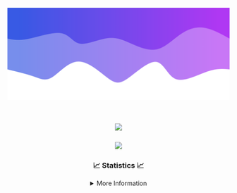 ![Header](./IMG_4001.png)
<div align="center">

<h1 align="center">
  <a href="https://git.io/typing-svg">
    <img src="https://readme-typing-svg.herokuapp.com/?lines=Welcome+to+my+profile!+👋;JavaScript+developer.;&center=true&size=25">
  </a>
</h1>

<p align="center">
  <img src="https://lanyard.cnrad.dev/api/624702585596805130" />
</p>

### 📈 Statistics 📈
<details>
    <summary>More Information</summary>
    <br/>

<!--START_SECTION:waka-->
![Code Time](http://img.shields.io/badge/Code%20Time-10%20hrs%2012%20mins-blue)

![Profile Views](http://img.shields.io/badge/Profile%20Views-0-blue)

**🐱 My GitHub Data** 

> 📦 1.2 kB Used in GitHub's Storage 
 > 
> 🏆 24 Contributions in the Year 2023
 > 
> 🚫 Not Opted to Hire
 > 
> 📜 5 Public Repositories 
 > 
> 🔑 1 Private Repositories 
 > 
**I'm an Early 🐤** 

```text
🌞 Morning                128 commits         █████░░░░░░░░░░░░░░░░░░░░   20.65 % 
🌆 Daytime                237 commits         ██████████░░░░░░░░░░░░░░░   38.23 % 
🌃 Evening                229 commits         █████████░░░░░░░░░░░░░░░░   36.94 % 
🌙 Night                  26 commits          █░░░░░░░░░░░░░░░░░░░░░░░░   04.19 % 
```
📅 **I'm Most Productive on Thursday** 

```text
Monday                   109 commits         ████░░░░░░░░░░░░░░░░░░░░░   17.58 % 
Tuesday                  73 commits          ███░░░░░░░░░░░░░░░░░░░░░░   11.77 % 
Wednesday                115 commits         █████░░░░░░░░░░░░░░░░░░░░   18.55 % 
Thursday                 130 commits         █████░░░░░░░░░░░░░░░░░░░░   20.97 % 
Friday                   64 commits          ███░░░░░░░░░░░░░░░░░░░░░░   10.32 % 
Saturday                 62 commits          ██░░░░░░░░░░░░░░░░░░░░░░░   10.00 % 
Sunday                   67 commits          ███░░░░░░░░░░░░░░░░░░░░░░   10.81 % 
```


📊 **This Week I Spent My Time On** 

```text
🕑︎ Time Zone: America/New_York

💬 Programming Languages: 
No Activity Tracked This Week

🔥 Editors: 
No Activity Tracked This Week

🐱‍💻 Projects: 
No Activity Tracked This Week

💻 Operating System: 
No Activity Tracked This Week
```

**I Mostly Code in Java** 

```text
Java                     17 repos            █████████████████████░░░░   85.00 % 
JavaScript               2 repos             ██░░░░░░░░░░░░░░░░░░░░░░░   10.00 % 
C++                      1 repo              █░░░░░░░░░░░░░░░░░░░░░░░░   05.00 % 
```



**Timeline**

![Lines of Code chart](https://raw.githubusercontent.com/DevDipin/DevDipin/main/assets/bar_graph.png)


 Last Updated on 05/11/2023 03:11:16 UTC
<!--END_SECTION:waka-->

![Footer](./IMG_4002.png)